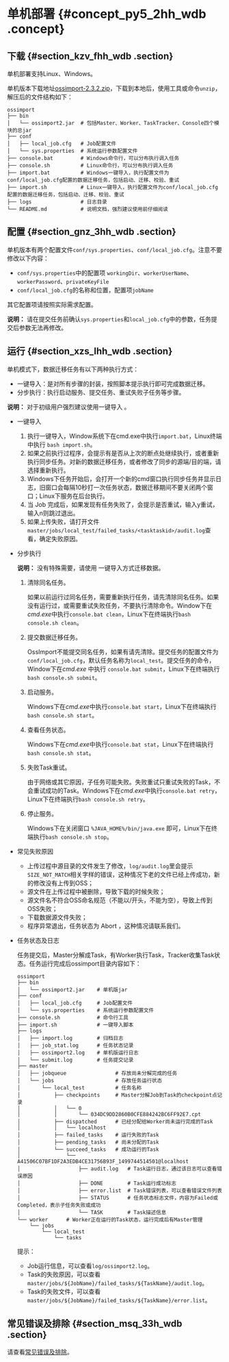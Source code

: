 # 单机部署 {#concept_py5_2hh_wdb .concept}

## 下载 {#section_kzv_fhh_wdb .section}

单机部署支持Linux、Windows。

 单机版本下载地址[ossimport-2.3.2.zip](http://gosspublic.alicdn.com/ossimport/international/standalone/ossimport-2.3.2.zip)，下载到本地后，使用工具或命令`unzip`，解压后的文件结构如下：

```
ossimport
├── bin
│   └── ossimport2.jar  # 包括Master、Worker、TaskTracker、Console四个模块的总jar
├── conf
│   ├── local_job.cfg   # Job配置文件
│   └── sys.properties  # 系统运行参数配置文件
├── console.bat         # Windows命令行，可以分布执行调入任务
├── console.sh          # Linux命令行，可以分布执行调入任务
├── import.bat          # Windows一键导入，执行配置文件为conf/local_job.cfg配置的数据迁移任务，包括启动、迁移、校验、重试
├── import.sh           # Linux一键导入，执行配置文件为conf/local_job.cfg配置的数据迁移任务，包括启动、迁移、校验、重试
├── logs                # 日志目录
└── README.md           # 说明文档，强烈建议使用前仔细阅读
```

## 配置 {#section_gnz_3hh_wdb .section}

单机版本有两个配置文件`conf/sys.properties`、`conf/local_job.cfg`。注意不要修改以下内容：

-   `conf/sys.properties`中的配置项 `workingDir`、`workerUserName`、`workerPassword`、`privateKeyFile`
-   `conf/local_job.cfg`的名称和位置，配置项`jobName`

其它配置项请按照实际需求配置。

**说明：** 请在提交任务前确认`sys.properties`和`local_job.cfg`中的参数，任务提交后参数无法再修改。

## 运行 {#section_xzs_lhh_wdb .section}

单机模式下，数据迁移任务有以下两种执行方式：

-   一键导入：是对所有步骤的封装，按照脚本提示执行即可完成数据迁移。
-   分步执行：执行启动服务、提交任务、重试失败子任务等步骤。

**说明：** 对于初级用户强烈建议使用一键导入 。

-   一键导入
    1.  执行一键导入，Window系统下在cmd.exe中执行`import.bat`，Linux终端中执行 `bash import.sh`。
    2.  如果之前执行过程序，会提示有是否从上次的断点处继续执行，或者重新执行同步任务。对新的数据迁移任务，或者修改了同步的源端/目的端，请选择重新执行。
    3.  Windows下任务开始后，会打开一个新的cmd窗口执行同步任务并显示日志，旧窗口会每隔10秒打一次任务状态，数据迁移期间不要关闭两个窗口；Linux下服务在后台执行。
    4.  当 Job 完成后，如果发现有任务失败了，会提示是否重试，输入y重试，输入n则跳过退出。
    5.  如果上传失败，请打开文件`master/jobs/local_test/failed_tasks/<tasktaskid>/audit.log`查看，确定失败原因。
-   分步执行

    **说明：** 没有特殊需要，请使用 一键导入方式迁移数据。

    1.  清除同名任务。

        如果以前运行过同名任务，需要重新执行任务，请先清除同名任务。如果没有运行过，或需要重试失败任务，不要执行清除命令。Window下在*cmd.exe*中执行`console.bat clean`，Linux下在终端执行`bash console.sh clean`。

    2.  提交数据迁移任务。

        OssImport不能提交同名任务，如果有请先清除。提交任务的配置文件为`conf/local_job.cfg`，默认任务名称为`local_test`。提交任务的命令，Window下在*cmd.exe* 中执行 `console.bat submit`，Linux下在终端执行 `bash console.sh submit`。

    3.  启动服务。

        Windows下在*cmd.exe*中执行`console.bat start`，Linux下在终端执行`bash console.sh start`。

    4.  查看任务状态。

        Windows下在*cmd.exe*中执行`console.bat stat`，Linux下在终端执行`bash console.sh stat`。

    5.  失败Task重试。

        由于网络或其它原因，子任务可能失败。失败重试只重试失败的Task，不会重试成功的Task。Windows下在*cmd.exe*中执行`console.bat retry`，Linux下在终端执行`bash console.sh retry`。

    6.  停止服务。

        Windows下在关闭窗口 `%JAVA_HOME%/bin/java.exe` 即可，Linux下在终端执行`bash console.sh stop`。

-   常见失败原因
    -   上传过程中源目录的文件发生了修改，`log/audit.log`里会提示`SIZE_NOT_MATCH`相关字样的错误，这种情况下老的文件已经上传成功，新的修改没有上传到OSS；
    -   源文件在上传过程中被删除，导致下载的时候失败；
    -   源文件名不符合OSS命名规范（不能以/开头，不能为空），导致上传到OSS失败；
    -   下载数据源文件失败；
    -   程序异常退出，任务状态为 Abort ，这种情况请联系我们。
-   任务状态及日志

    任务提交后，Master分解成Task，有Worker执行Task，Tracker收集Task状态。任务运行完成后ossimport目录内容如下：

    ```
    ossimport
    ├── bin
    │   └── ossimport2.jar    # 单机版jar
    ├── conf
    │   ├── local_job.cfg     # Job配置文件
    │   └── sys.properties    # 系统运行参数配置文件
    ├── console.sh            # 命令行工具
    ├── import.sh             # 一键导入脚本
    ├── logs
    │   ├── import.log        # 归档日志
    │   ├── job_stat.log      # 任务状态记录
    │   ├── ossimport2.log    # 单机版运行日志
    │   └── submit.log        # 任务提交记录
    ├── master
    │   ├── jobqueue                # 存放尚未分解完成的任务
    │   └── jobs                    # 存放任务运行状态
    │       └── local_test          # 任务名称
    │           ├── checkpoints     # Master分解Job到Task的checkpoint点记录
    │           │   └── 0
    │           │       └── 034DC9DD2860B0CFE884242BC6FF92E7.cpt
    │           ├── dispatched      # 已经分配给Worker尚未运行完成的Task
    │           │   └── localhost
    │           ├── failed_tasks    # 运行失败的Task
    │           ├── pending_tasks   # 尚未分配的Task
    │           └── succeed_tasks   # 成功运行的Task
    │               └── A41506C07BF1DF2A3EDB4CE31756B93F_1499744514501@localhost
    │                   ├── audit.log   # Task运行日志，通过该日志可以查看错误原因
    │                   ├── DONE        # Task运行成功标志
    │                   ├── error.list  # Task错误列表，可以查看错误文件列表
    │                   ├── STATUS      # 任务状态标志文件，内容为Failed或Completed，表示子任务失败或成功
    │                   └── TASK        # Task描述信息
    └── worker      # Worker正在运行的Task状态，运行完成后有Master管理
        └── jobs
            └── local_test
                └── tasks
    ```

    提示：

    -   Job运行信息，可以查看`log/ossimport2.log`。
    -   Task的失败原因，可以查看`master/jobs/${JobName}/failed_tasks/${TaskName}/audit.log`。
    -   Task的失败文件，可以查看`master/jobs/${JobName}/failed_tasks/${TaskName}/error.list`。

## 常见错误及排除 {#section_msq_33h_wdb .section}

请查看[常见错误及排除](intl.zh-CN/常用工具/ossimport/常见问题.md#)。

